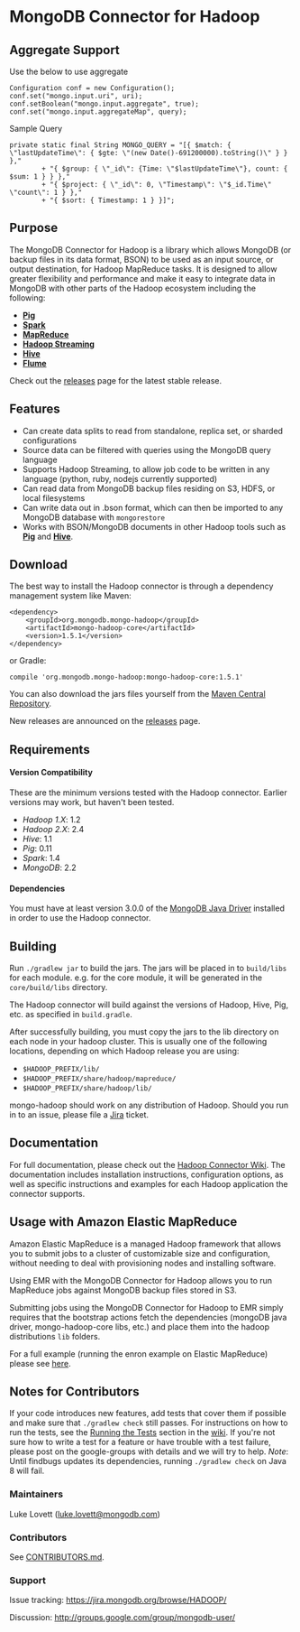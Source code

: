 # MongoDB Connector for Hadoop


## Aggregate Support

Use the below to use aggregate

	Configuration conf = new Configuration();
	conf.set("mongo.input.uri", uri);
	conf.setBoolean("mongo.input.aggregate", true);
	conf.set("mongo.input.aggregateMap", query);

Sample Query

	private static final String MONGO_QUERY = "[{ $match: { \"lastUpdateTime\": { $gte: \"(new Date()-691200000).toString()\" } } },"
			+ "{ $group: { \"_id\": {Time: \"$lastUpdateTime\"}, count: { $sum: 1 } } },"
			+ "{ $project: { \"_id\": 0, \"Timestamp\": \"$_id.Time\" \"count\": 1 } },"
			+ "{ $sort: { Timestamp: 1 } }]";

## Purpose

The MongoDB Connector for Hadoop is a library which allows MongoDB (or backup files in its data format, BSON) to be used as an input source, or output destination, for Hadoop MapReduce tasks. It is designed to allow greater flexibility and performance and make it easy to integrate data in MongoDB with other parts of the Hadoop ecosystem including the following:
* [**Pig**][pig-usage]
* [**Spark**][spark-usage]
* [**MapReduce**][mapreduce-usage]
* [**Hadoop Streaming**][streaming-usage]
* [**Hive**][hive-usage]
* [**Flume**][flume-usage]

Check out the [releases](https://github.com/mongodb/mongo-hadoop/releases) page for the latest stable release.

## Features

* Can create data splits to read from standalone, replica set, or sharded configurations
* Source data can be filtered with queries using the MongoDB query language
* Supports Hadoop Streaming, to allow job code to be written in any language (python, ruby, nodejs currently supported)
* Can read data from MongoDB backup files residing on S3, HDFS, or local filesystems
* Can write data out in .bson format, which can then be imported to any MongoDB database with `mongorestore`
* Works with BSON/MongoDB documents in other Hadoop tools such as [**Pig**][pig-usage] and [**Hive**][hive-usage].

## Download

The best way to install the Hadoop connector is through a dependency management system like Maven:

    <dependency>
        <groupId>org.mongodb.mongo-hadoop</groupId>
        <artifactId>mongo-hadoop-core</artifactId>
        <version>1.5.1</version>
    </dependency>

or Gradle:

    compile 'org.mongodb.mongo-hadoop:mongo-hadoop-core:1.5.1'

You can also download the jars files yourself from the [Maven Central Repository](http://search.maven.org/).

New releases are announced on the [releases](https://github.com/mongodb/mongo-hadoop/releases) page.

## Requirements

#### Version Compatibility

These are the minimum versions tested with the Hadoop connector. Earlier
versions may work, but haven't been tested.

- *Hadoop 1.X*: 1.2
- *Hadoop 2.X*: 2.4
- *Hive*: 1.1
- *Pig*: 0.11
- *Spark*: 1.4
- *MongoDB*: 2.2

#### Dependencies

You must have at least version 3.0.0 of the
[MongoDB Java Driver](https://mongodb.github.io/mongo-java-driver/) installed in
order to use the Hadoop connector.

## Building

Run `./gradlew jar` to build the jars.  The jars will be placed in to `build/libs` for each module.  e.g. for the core module, 
it will be generated in the `core/build/libs` directory.

The Hadoop connector will build against the versions of Hadoop, Hive, Pig, etc. as specified in `build.gradle`.

After successfully building, you must copy the jars to the lib directory on each node in your hadoop cluster. This is usually one of the
following locations, depending on which Hadoop release you are using:

* `$HADOOP_PREFIX/lib/`
* `$HADOOP_PREFIX/share/hadoop/mapreduce/`
* `$HADOOP_PREFIX/share/hadoop/lib/`

mongo-hadoop should work on any distribution of Hadoop.  Should you run in to an issue, please file a 
[Jira](https://jira.mongodb.org/browse/HADOOP/) ticket.

## Documentation

For full documentation, please check out the [Hadoop Connector Wiki][wiki]. The documentation includes installation instructions, configuration options, as well as specific instructions and examples for each Hadoop application the connector supports.

## Usage with Amazon Elastic MapReduce

Amazon Elastic MapReduce is a managed Hadoop framework that allows you to submit jobs to a cluster of customizable size and configuration,
without needing to deal with provisioning nodes and installing software.

Using EMR with the MongoDB Connector for Hadoop allows you to run MapReduce jobs against MongoDB backup files stored in S3.

Submitting jobs using the MongoDB Connector for Hadoop to EMR simply requires that the bootstrap actions fetch the dependencies (mongoDB 
java driver, mongo-hadoop-core libs, etc.) and place them into the hadoop distributions `lib` folders.

For a full example (running the enron example on Elastic MapReduce) please see [here](https://github.com/mongodb/mongo-hadoop/wiki/Enron-Emails-Example).

## Notes for Contributors

If your code introduces new features, add tests that cover them if possible and make sure that `./gradlew check` still passes. For instructions on how to run the tests, see the [Running the Tests](https://github.com/mongodb/mongo-hadoop/wiki/Running-the-Tests) section in the [wiki][wiki].
If you're not sure how to write a test for a feature or have trouble with a test failure, please post on the google-groups with details 
and we will try to help.  _Note_: Until findbugs updates its dependencies, running `./gradlew check` on Java 8 will fail.

### Maintainers
Luke Lovett (luke.lovett@mongodb.com)

### Contributors
See [CONTRIBUTORS.md](CONTRIBUTORS.md).

### Support

Issue tracking: https://jira.mongodb.org/browse/HADOOP/

Discussion: http://groups.google.com/group/mongodb-user/

[pig-usage]: https://github.com/mongodb/mongo-hadoop/wiki/Pig-Usage
[hive-usage]: https://github.com/mongodb/mongo-hadoop/wiki/Hive-Usage
[flume-usage]: https://github.com/mongodb/mongo-hadoop/wiki/Flume-Usage
[streaming-usage]: https://github.com/mongodb/mongo-hadoop/wiki/Streaming-Usage
[spark-usage]: https://github.com/mongodb/mongo-hadoop/wiki/Spark-Usage
[mapreduce-usage]: https://github.com/mongodb/mongo-hadoop/wiki/MapReduce-Usage
[wiki]: https://github.com/mongodb/mongo-hadoop/wiki
